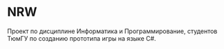 # NRW
Проект по дисциплине Информатика и Программирование, студентов ТюмГУ по созданию прототипа игры на языке C#.
